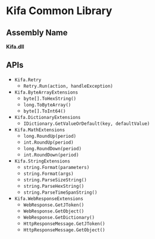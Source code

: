 ﻿Kifa Common Library
===

Assembly Name
---
**Kifa.dll**

APIs
---
- `Kifa.Retry`
  - `Retry.Run(action, handleException)`
- `Kifa.ByteArrayExtensions`
  - `byte[].ToHexString()`
  - `long.ToByteArray()`
  - `byte[].ToInt64()`
- `Kifa.DictionaryExtensions`
  - `IDictionary.GetValueOrDefault(key, defaultValue)`
- `Kifa.MathExtensions`
  - `long.RoundUp(period)`
  - `int.RoundUp(period)`
  - `long.RoundDown(period)`
  - `int.RoundDown(period)`
- `Kifa.StringExtensions`
  - `string.Format(parameters)`
  - `string.Format(args)`
  - `string.ParseSizeString()`
  - `string.ParseHexString()`
  - `string.ParseTimeSpanString()`
- `Kifa.WebResponseExtensions`
  - `WebResponse.GetJToken()`
  - `WebResponse.GetObject()`
  - `WebResponse.GetDictionary()`
  - `HttpResponseMessage.GetJToken()`
  - `HttpResponseMessage.GetObject()`
